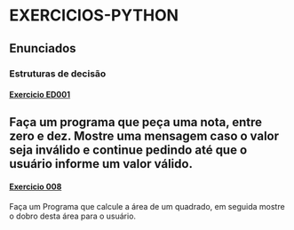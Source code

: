 # EXERCICIOS-PYTHON

## Enunciados
### Estruturas de decisão


#### [Exercicio ED001](exercicios/ED001.py)
Faça um programa que peça uma nota, entre zero e dez. 
Mostre uma mensagem caso o valor seja inválido e continue pedindo 
até que o usuário informe um valor válido.
-------------------------------------------------------------------


#### [Exercicio 008](exercicios/008.py)
Faça um Programa que calcule a área de um quadrado, em seguida mostre o dobro
desta área para o usuário.
